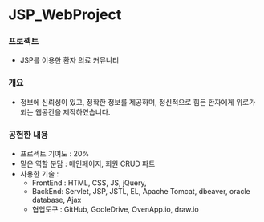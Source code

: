 # JSP_WebProject
 
### 프로젝트


   * JSP를 이용한 환자 의료 커뮤니티

### 개요

   * 정보에 신뢰성이 있고, 정확한 정보를 제공하며, 정신적으로 힘든 환자에게 위로가 되는 웹공간을 제작하였습니다.
  
### 공헌한 내용

   * 프로젝트 기여도 : 20%
   * 맡은 역할 분담 : 메인페이지, 회원 CRUD 파트
   * 사용한 기술 :
       * FrontEnd : HTML, CSS, JS, jQuery,
       * BackEnd: Servlet, JSP, JSTL, EL, Apache Tomcat, dbeaver, oracle database, Ajax
       * 협업도구 : GitHub, GooleDrive, OvenApp.io, draw.io
